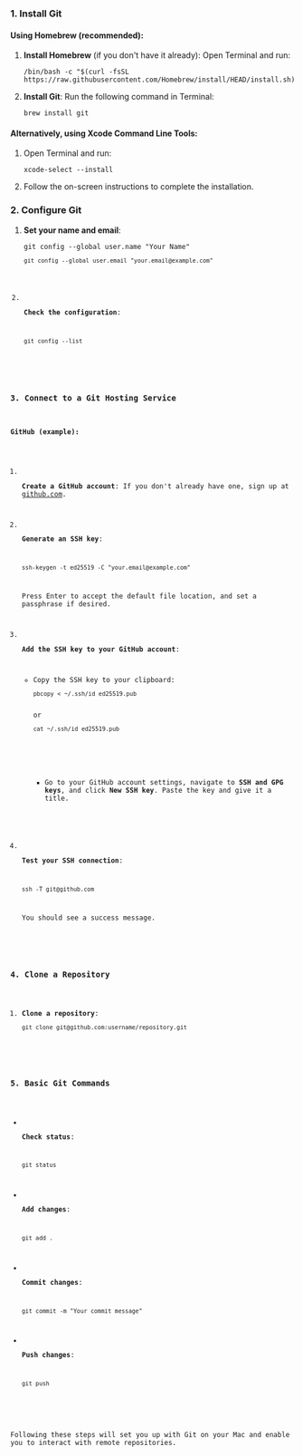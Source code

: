 <h3 id="bkmrk-1.-install-git">1. Install Git</h3>
<h4 id="bkmrk-using-homebrew-%28reco">Using Homebrew (recommended):</h4>
<ol id="bkmrk-install-homebrew-%28if">
<li>
<p><strong>Install Homebrew</strong> (if you don't have it already): Open Terminal and run:</p>
<pre><code class="language-">/bin/bash -c "$(curl -fsSL https://raw.githubusercontent.com/Homebrew/install/HEAD/install.sh)"</code></pre>
</li>
<li>
<p><strong>Install Git</strong>: Run the following command in Terminal:</p>
<pre><code class="language-">brew install git</code></pre>
</li>
</ol>
<h4 id="bkmrk-alternatively%2C-using">Alternatively, using Xcode Command Line Tools:</h4>
<ol id="bkmrk-open-terminal-and-ru">
<li>Open Terminal and run:
<pre><code class="language-bash">xcode-select --install</code></pre>
</li>
<li>Follow the on-screen instructions to complete the installation.</li>
</ol>
<h3 id="bkmrk-2.-configure-git">2. Configure Git</h3>
<ol id="bkmrk-set-your-name-and-em">
<li>
<p><strong>Set your name and email</strong>:</p>
<pre><code class="language-bash">git config --global user.name "Your Name"
<pre><code class="language-bash">git config --global user.email "your.email@example.com"</code></pre>
</li>
<li>
<p><strong>Check the configuration</strong>:</p>
<pre><code class="language-bash">git config --list</code></pre>
</li>
</ol>
<h3 id="bkmrk-3.-connect-to-a-git-">3. Connect to a Git Hosting Service</h3>
<h4 id="bkmrk-github-%28example%29%3A">GitHub (example):</h4>
<ol id="bkmrk-create-a-github-acco">
<li>
<p><strong>Create a GitHub account</strong>: If you don't already have one, sign up at <a href="https://github.com/" target="_new" rel="noreferrer">github.com</a>.</p>
</li>
<li>
<p><strong>Generate an SSH key</strong>:</p>
<pre><code class="language-bash">ssh-keygen -t ed25519 -C "your.email@example.com"</code></pre>
<p>Press Enter to accept the default file location, and set a passphrase if desired.</p>
</li>
<li>
<p><strong>Add the SSH key to your GitHub account</strong>:</p>
<ul>
<li>Copy the SSH key to your clipboard:
<pre><code class="language-bash">pbcopy &lt; ~/.ssh/id_ed25519.pub</code></pre>
or
<pre><code class="language-bash">cat ~/.ssh/id_ed25519.pub</code></pre>
<br><br>
<ul>
<li>Go to your GitHub account settings, navigate to <strong>SSH and GPG keys</strong>, and click <strong>New SSH key</strong>. Paste the key and give it a title.</li>
</ul>
</li>
</ul>
</li>
<li>
<p><strong>Test your SSH connection</strong>:</p>
<pre><code class="language-bash">ssh -T git@github.com</code></pre>
<p>You should see a success message.</p>
</li>
</ol>
<h3 id="bkmrk-4.-clone-a-repositor">4. Clone a Repository</h3>
<ol id="bkmrk-clone-a-repository%3A-">
<li><strong>Clone a repository</strong>:
<pre><code class="language-bash">git clone git@github.com:username/repository.git</code></pre>
</li>
</ol>
<h3 id="bkmrk-5.-basic-git-command">5. Basic Git Commands</h3>
<ul id="bkmrk-check-status%3A-git-st">
<li>
<p><strong>Check status</strong>:</p>
<pre><code class="language-bash">git status</code></pre>
</li>
<li>
<p><strong>Add changes</strong>:</p>
<pre><code class="language-bash">git add .</code></pre>
</li>
<li>
<p><strong>Commit changes</strong>:</p>
<pre><code class="language-bash">git commit -m "Your commit message"</code></pre>
</li>
<li>
<p><strong>Push changes</strong>:</p>
<pre><code class="language-bash">git push</code></pre>
</li>
</ul>
<p id="bkmrk-following-these-step">Following these steps will set you up with Git on your Mac and enable you to interact with remote repositories.</p>
